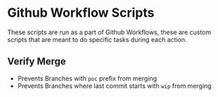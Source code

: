 # Github Workflow Scripts
These scripts are run as a part of Github Workflows, these are custom scripts that are meant to do specific tasks during each action.

## Verify Merge
  - Prevents Branches with `poc` prefix from merging
  - Prevents Branches where last commit starts with `wip` from merging
